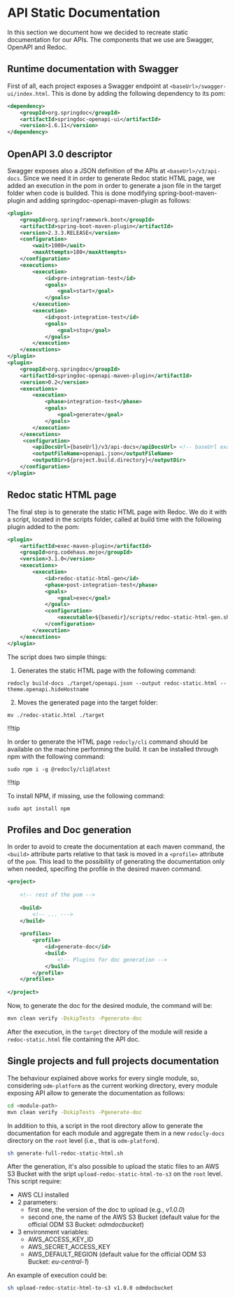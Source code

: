 # API Static Documentation
In this section we document how we decided to recreate static documentation for our APIs.
The components that we use are Swagger, OpenAPI and Redoc.

## Runtime documentation with Swagger
First of all, each project exposes a Swagger endpoint at `<baseUrl>/swagger-ui/index.html`.
This is done by adding the following dependency to its pom:
```xml
<dependency>
	<groupId>org.springdoc</groupId>
	<artifactId>springdoc-openapi-ui</artifactId>
	<version>1.6.11</version>
</dependency> 
```

## OpenAPI 3.0 descriptor
Swagger exposes also a JSON definition of the APIs at `<baseUrl>/v3/api-docs`.
Since we need it in order to generate Redoc static HTML page, we added an execution in the pom in order to generate a json file in the target folder when code is builded.
This is done modifying spring-boot-maven-plugin and adding springdoc-openapi-maven-plugin as follows:
```xml
<plugin>
	<groupId>org.springframework.boot</groupId>
	<artifactId>spring-boot-maven-plugin</artifactId>
	<version>2.3.3.RELEASE</version>
	<configuration>
		<wait>1000</wait>
		<maxAttempts>180</maxAttempts>
	</configuration>
	<executions>
		<execution>
			<id>pre-integration-test</id>
			<goals>
				<goal>start</goal>
			</goals>
		</execution>
		<execution>
			<id>post-integration-test</id>
			<goals>
				<goal>stop</goal>
			</goals>
		</execution>
	</executions>
</plugin>
<plugin>
	<groupId>org.springdoc</groupId>
	<artifactId>springdoc-openapi-maven-plugin</artifactId>
	<version>0.2</version>
	<executions>
		<execution>
			<phase>integration-test</phase>
			<goals>
				<goal>generate</goal>
			</goals>
		</execution>
	</executions>
	 <configuration> 
		<apiDocsUrl>{baseUrl}/v3/api-docs</apiDocsUrl> <!-- baseUrl example: http://localhost:8001/api/v1/pp/registry -->
		<outputFileName>openapi.json</outputFileName> 
		<outputDir>${project.build.directory}</outputDir> 
	</configuration>
</plugin>
```

## Redoc static HTML page
The final step is to generate the static HTML page with Redoc.
We do it with a script, located in the scripts folder, called at build time with the following plugin added to the pom:
```xml
<plugin>
	<artifactId>exec-maven-plugin</artifactId>
	<groupId>org.codehaus.mojo</groupId>
	<version>3.1.0</version>
	<executions>
		<execution>
			<id>redoc-static-html-gen</id>
			<phase>post-integration-test</phase>
			<goals>
				<goal>exec</goal>
			</goals>
			<configuration>
				<executable>${basedir}/scripts/redoc-static-html-gen.sh</executable>
			</configuration>
		</execution>
	</executions>
</plugin>
```

The script does two simple things:
1. Generates the static HTML page with the following command:
```shell
redocly build-docs ./target/openapi.json --output redoc-static.html --theme.openapi.hideHostname
```
2.  Moves the generated page into the target folder:
```shell
mv ./redoc-static.html ./target
```

!!!tip

In order to generate the HTML page `redocly/cli` command should be available on the machine performing the build. It can be installed through npm with the following command:
```shell
sudo npm i -g @redocly/cli@latest
```

!!!tip

To install NPM, if missing, use the following command:
```shell
sudo apt install npm
```

## Profiles and Doc generation
In order to avoid to create the documentation at each maven command, the `<build>` attribute parts relative to that task is moved in a `<profile>` attribute of the `pom`.
This lead to the possibility of generating the documentation only when needed, specifing the profile in the desired maven command.
```xml
<project>
	
	<!-- rest of the pom -->
	
	<build>
		<!-- ... --->
	</build>
	
	<profiles>
		<profile>
			<id>generate-doc</id>
			<build>
				<!-- Plugins for doc generation -->
			</build>
		</profile>
	</profiles>
	
</project>
```
Now, to generate the doc for the desired module, the command will be:
```bash
mvn clean verify -DskipTests -Pgenerate-doc
```

After the execution, in the `target` directory of the module will reside a `redoc-static.html` file containing the API doc.

## Single projects and full projects documentation
The behaviour explained above works for every single module, so, considering `odm-platform` as the current working directory,
every module exposing API allow to generate the documentation as follows:
```bash
cd <module-path>
mvn clean verify -DskipTests -Pgenerate-doc
```

In addition to this, a script in the root directory allow to generate the documentation for each module
and aggregate them in a new `redocly-docs` directory on the `root` level (i.e., that is `odm-platform`).

```bash
sh generate-full-redoc-static-html.sh
```

After the generation, it's also possible to upload the static files to an AWS S3 Bucket with the sript `upload-redoc-static-html-to-s3` on the `root` level.
This script require:
* AWS CLI installed
* 2 parameters:
	* first one, the version of the doc to upload (e.g., _v1.0.0_)
	* second one, the name of the AWS S3 Bucket (default value for the official ODM S3 Bucket: _odmdocbucket_)
* 3 environment variables:
	* AWS_ACCESS_KEY_ID
	* AWS_SECRET_ACCESS_KEY
	* AWS_DEFAULT_REGION (default value for the official ODM S3 Bucket: _eu-central-1_)

An example of execution could be:
```bash
sh upload-redoc-static-html-to-s3 v1.0.0 odmdocbucket
```